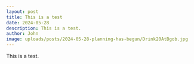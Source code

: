 ```yaml
---
layout: post
title: This is a test
date: 2024-05-28
description: This is a test.
author: John
image: uploads/posts/2024-05-28-planning-has-begun/Drink20AtBgob.jpg
---
```


This is a test.
